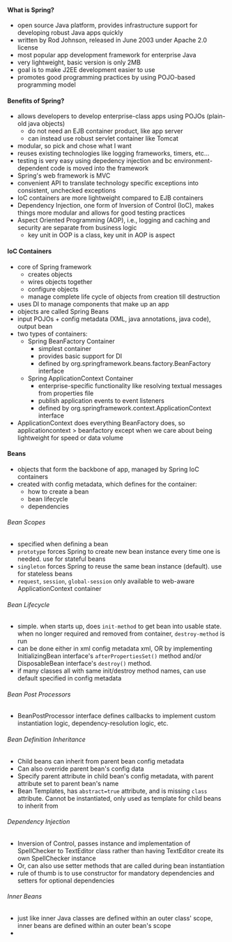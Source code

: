 #### What is Spring?
- open source Java platform, provides infrastructure support for developing robust Java apps quickly
- written by Rod Johnson, released in June 2003 under Apache 2.0 license
- most popular app development framework for enterprise Java 
- very lightweight, basic version is only 2MB
- goal is to make J2EE development easier to use
- promotes good programming practices by using POJO-based programming model

#### Benefits of Spring?
- allows developers to develop enterprise-class apps using POJOs (plain-old java objects)
  - do not need an EJB container product, like app server
  - can instead use robust servlet container like Tomcat
- modular, so pick and chose what I want
- reuses existing technologies like logging frameworks, timers, etc...
- testing is very easy using depedency injection and bc environment-dependent code is moved into the framework
- Spring's web framework is MVC
- convenient API to translate technology specific exceptions into consistent, unchecked exceptions
- IoC containers are more lightweight compared to EJB containers
- Dependency Injection, one form of Inversion of Control (IoC), makes things more modular and allows for good testing practices
- Aspect Oriented Programming (AOP), i.e., logging and caching and security are separate from business logic
  - key unit in OOP is a class, key unit in AOP is aspect
  
#### IoC Containers
- core of Spring framework
  - creates objects
  - wires objects together
  - configure objects
  - manage complete life cycle of objects from creation till destruction
- uses DI to manage components that make up an app
- objects are called Spring Beans
- input POJOs + config metadata (XML, java annotations, java code), output bean
- two types of containers:
  - Spring BeanFactory Container
    - simplest container
    - provides basic support for DI
    - defined by org.springframework.beans.factory.BeanFactory interface
  - Spring ApplicationContext Container
    - enterprise-specific functionality like resolving textual messages from properties file
    - publish application events to event listeners
    - defined by org.springframework.context.ApplicationContext interface
- ApplicationContext does everything BeanFactory does, so applicationcontext > beanfactory except when we care about being lightweight for speed or data volume

#### Beans
- objects that form the backbone of app, managed by Spring IoC containers
- created with config metadata, which defines for the container:
  - how to create a bean
  - bean lifecycle
  - dependencies

###### Bean Scopes
- specified when defining a bean
- `prototype` forces Spring to create new bean instance every time one is needed. use for stateful beans
- `singleton` forces Spring to reuse the same bean instance (default). use for stateless beans
- `request`, `session`, `global-session` only available to web-aware ApplicationContext container

###### Bean Lifecycle
- simple. when starts up, does `init-method` to get bean into usable state. when no longer required and removed from container, `destroy-method` is run
- can be done either in xml config metadata xml, OR by implementing InitializingBean interface's `afterPropertiesSet()` method and/or DisposableBean interface's `destroy()` method.
- if many classes all with same init/destroy method names, can use default specified in config metadata

###### Bean Post Processors
- BeanPostProcessor interface defines callbacks to implement custom instantiation logic, dependency-resolution logic, etc.

###### Bean Definition Inheritance
- Child beans can inherit from parent bean config metadata
- Can also override parent bean's config data
- Specify parent attribute in child bean's config metadata, with parent attribute set to parent bean's name
- Bean Templates, has `abstract=true` attribute, and is missing `class` attribute. Cannot be instantiated, only used as template for child beans to inherit from

###### Dependency Injection
- Inversion of Control, passes instance and implementation of SpellChecker to TextEditor class rather than having TextEditor create its own SpellChecker instance
- Or, can also use setter methods that are called during bean instantiation
- rule of thumb is to use constructor for mandatory dependencies and setters for optional dependencies

###### Inner Beans
- just like inner Java classes are defined within an outer class' scope, inner beans are defined within an outer bean's scope
- 


